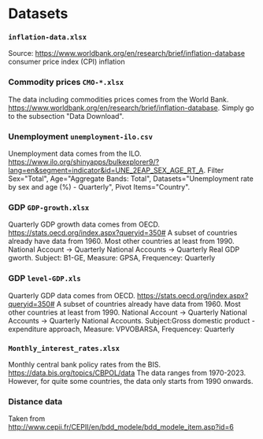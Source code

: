 # Datasets
### `inflation-data.xlsx`
Source: https://www.worldbank.org/en/research/brief/inflation-database 
consumer price index (CPI) inflation

### Commodity prices `CMO-*.xlsx`
The data including commodities prices comes from the World Bank. https://www.worldbank.org/en/research/brief/inflation-database. Simply go to the subsection "Data Download".

### Unemployment `unemployment-ilo.csv`
Unemployment data comes from the ILO. https://www.ilo.org/shinyapps/bulkexplorer9/?lang=en&segment=indicator&id=UNE_2EAP_SEX_AGE_RT_A. Filter Sex="Total", Age="Aggregate Bands: Total", Datasets="Unemployment rate by sex and age (%) - Quarterly", Pivot Items="Country".

### GDP `GDP-growth.xlsx`
Quarterly GDP growth data comes from OECD. https://stats.oecd.org/index.aspx?queryid=350#
A subset of countries already have data from 1960. Most other countries at least from 1990. National Account -> Quarterly National Accounts -> Quarterly Real GDP gworth. Subject: B1-GE, Measure: GPSA, Frequencey: Quarterly

### GDP `level-GDP.xls`
Quarterly GDP data comes from OECD. https://stats.oecd.org/index.aspx?queryid=350#
A subset of countries already have data from 1960. Most other countries at least from 1990. National Account -> Quarterly National Accounts -> Quarterly National Accounts. Subject:Gross domestic product - expenditure approach, Measure: VPVOBARSA, Frequencey: Quarterly

### `Monthly_interest_rates.xlsx`
Monthly central bank policy rates from the BIS. https://data.bis.org/topics/CBPOL/data
The data ranges from 1970-2023. However, for quite some countries, the data only starts from 1990 onwards.

### Distance data
Taken from http://www.cepii.fr/CEPII/en/bdd_modele/bdd_modele_item.asp?id=6
